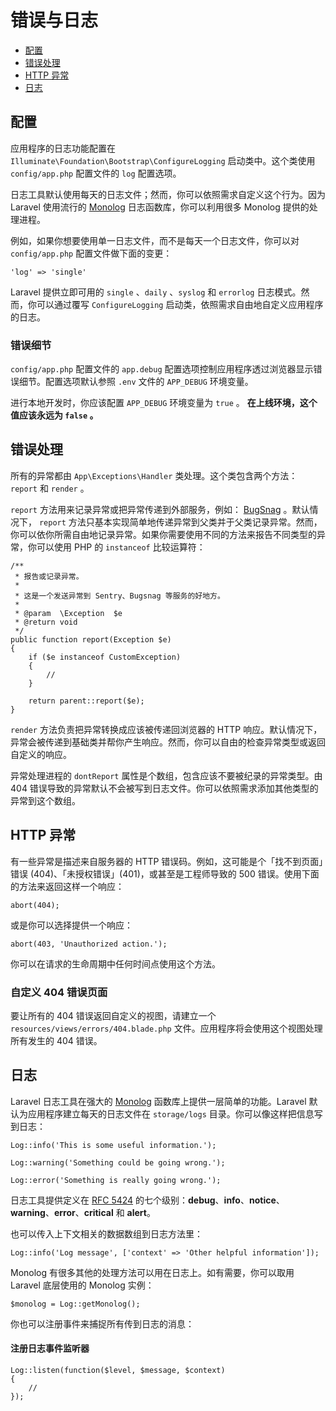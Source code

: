 # 错误与日志

- [配置](#configuration)
- [错误处理](#handling-errors)
- [HTTP 异常](#http-exceptions)
- [日志](#logging)

<a name="configuration"></a>
## 配置

应用程序的日志功能配置在 `Illuminate\Foundation\Bootstrap\ConfigureLogging` 启动类中。这个类使用 `config/app.php` 配置文件的 `log` 配置选项。

日志工具默认使用每天的日志文件；然而，你可以依照需求自定义这个行为。因为 Laravel 使用流行的 [Monolog](https://github.com/Seldaek/monolog) 日志函数库，你可以利用很多 Monolog 提供的处理进程。

例如，如果你想要使用单一日志文件，而不是每天一个日志文件，你可以对 `config/app.php` 配置文件做下面的变更：

	'log' => 'single'

Laravel 提供立即可用的 `single` 、`daily` 、`syslog` 和 `errorlog` 日志模式。然而，你可以通过覆写 `ConfigureLogging` 启动类，依照需求自由地自定义应用程序的日志。

### 错误细节

`config/app.php` 配置文件的 `app.debug` 配置选项控制应用程序透过浏览器显示错误细节。配置选项默认参照 `.env` 文件的 `APP_DEBUG` 环境变量。

进行本地开发时，你应该配置 `APP_DEBUG` 环境变量为 `true` 。 **在上线环境，这个值应该永远为 `false` 。**

<a name="handling-errors"></a>
## 错误处理

所有的异常都由 `App\Exceptions\Handler` 类处理。这个类包含两个方法： `report` 和 `render` 。

`report` 方法用来记录异常或把异常传递到外部服务，例如： [BugSnag](https://bugsnag.com) 。默认情况下， `report`  方法只基本实现简单地传递异常到父类并于父类记录异常。然而，你可以依你所需自由地记录异常。如果你需要使用不同的方法来报告不同类型的异常，你可以使用 PHP 的 `instanceof` 比较运算符：

	/**
	 * 报告或记录异常。
	 *
	 * 这是一个发送异常到 Sentry、Bugsnag 等服务的好地方。
	 *
	 * @param  \Exception  $e
	 * @return void
	 */
	public function report(Exception $e)
	{
		if ($e instanceof CustomException)
		{
			//
		}

		return parent::report($e);
	}

`render` 方法负责把异常转换成应该被传递回浏览器的 HTTP 响应。默认情况下，异常会被传递到基础类并帮你产生响应。然而，你可以自由的检查异常类型或返回自定义的响应。

异常处理进程的 `dontReport` 属性是个数组，包含应该不要被纪录的异常类型。由 404 错误导致的异常默认不会被写到日志文件。你可以依照需求添加其他类型的异常到这个数组。

<a name="http-exceptions"></a>
## HTTP 异常

有一些异常是描述来自服务器的 HTTP 错误码。例如，这可能是个「找不到页面」错误 (404)、「未授权错误」(401)，或甚至是工程师导致的 500 错误。使用下面的方法来返回这样一个响应：

	abort(404);

或是你可以选择提供一个响应：

	abort(403, 'Unauthorized action.');

你可以在请求的生命周期中任何时间点使用这个方法。

### 自定义 404 错误页面

要让所有的 404 错误返回自定义的视图，请建立一个 `resources/views/errors/404.blade.php` 文件。应用程序将会使用这个视图处理所有发生的 404 错误。

<a name="logging"></a>
## 日志

Laravel 日志工具在强大的 [Monolog](http://github.com/seldaek/monolog) 函数库上提供一层简单的功能。Laravel 默认为应用程序建立每天的日志文件在 `storage/logs` 目录。你可以像这样把信息写到日志：

	Log::info('This is some useful information.');

	Log::warning('Something could be going wrong.');

	Log::error('Something is really going wrong.');

日志工具提供定义在 [RFC 5424](http://tools.ietf.org/html/rfc5424)  的七个级别：**debug**、**info**、**notice**、**warning**、**error**、**critical** 和 **alert**。

也可以传入上下文相关的数据数组到日志方法里：

	Log::info('Log message', ['context' => 'Other helpful information']);

Monolog 有很多其他的处理方法可以用在日志上。如有需要，你可以取用 Laravel 底层使用的 Monolog 实例：

	$monolog = Log::getMonolog();

你也可以注册事件来捕捉所有传到日志的消息：

#### 注册日志事件监听器

	Log::listen(function($level, $message, $context)
	{
		//
	});
